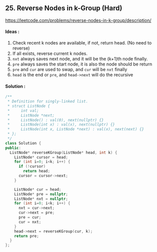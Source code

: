## **25. Reverse Nodes in k-Group (Hard)**


https://leetcode.com/problems/reverse-nodes-in-k-group/description/


#### Ideas :
1. Check recent k nodes are available, if not, return head. (No need to reverse)
2. If all exists, reverse current k nodes.
3. `nxt` always saves next node, and it will be the (k+1)th node finally.
4. `pre` always saves the start node, it is also the node should be return
5. `pre` and `cur` are used to swap, and `cur` will be `nxt` finally
6. `head` is the end or `pre`, and `head->next` will do the recursive

#### Solution :
```C++
/**
 * Definition for singly-linked list.
 * struct ListNode {
 *     int val;
 *     ListNode *next;
 *     ListNode() : val(0), next(nullptr) {}
 *     ListNode(int x) : val(x), next(nullptr) {}
 *     ListNode(int x, ListNode *next) : val(x), next(next) {}
 * };
 */
class Solution {
public:
  ListNode* reverseKGroup(ListNode* head, int k) {
    ListNode* cursor = head;
    for (int i=0; i<k; i++) {
      if (!cursor)
        return head;
      cursor = cursor->next;
    }

    ListNode* cur = head;
    ListNode* pre = nullptr;
    ListNode* nxt = nullptr;
    for (int i=0; i<k; i++) {
      nxt = cur->next;
      cur->next = pre;
      pre = cur;
      cur = nxt;
    }    
    head->next = reverseKGroup(cur, k);
    return pre;
  }
};
```